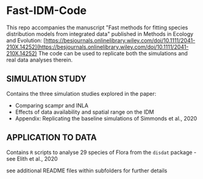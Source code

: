 # Fast-IDM-Code
This repo accompanies the manuscript "Fast methods for fitting species distribution models
from integrated data" published in Methods in Ecology and Evolution:
[https://besjournals.onlinelibrary.wiley.com/doi/10.1111/2041-210X.14252](https://besjournals.onlinelibrary.wiley.com/doi/10.1111/2041-210X.14252)
The code can be used to replicate both the simulations and real data analyses therein.

## SIMULATION STUDY
Contains the three simulation studies explored in the paper:
- Comparing scampr and INLA
- Effects of data availability and spatial range on the IDM
- Appendix: Replicating the baseline simulations of Simmonds et al., 2020

## APPLICATION TO DATA
Contains `R` scripts to analyse 29 species of Flora from the `disdat` package - see Elith et al., 2020

see additional README files within subfolders for further details
